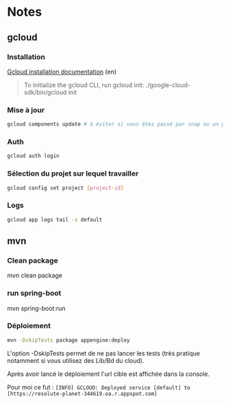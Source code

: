 # Notes
## gcloud
### Installation

[Gcloud installation documentation](https://cloud.google.com/sdk/docs/install) (en)

>To initialize the gcloud CLI, run gcloud init:
>./google-cloud-sdk/bin/gcloud init

### Mise à jour

```sh
gcloud components update # à éviter si vous êtes passé par snap ou un gestionnaire intégré à votre distribution
```

### Auth

```sh
gcloud auth login
```

### Sélection du projet sur lequel travailler

```sh
gcloud config set project [project-id]
```

### Logs

```sh
gcloud app logs tail -s default
```

## mvn
### Clean package
mvn clean package

### run spring-boot
mvn spring-boot:run

### Déploiement

```sh
mvn -DskipTests package appengine:deploy
```

L'option -DskipTests permet de ne pas lancer les tests (très pratique notamment si vous utilisez des Lib/Bd du cloud). 


Après avoir lancé le déploiement l'url cible est affichée dans la console.

Pour moi ce fut :
`[INFO] GCLOUD: Deployed service [default] to [https://resolute-planet-344619.oa.r.appspot.com]`


